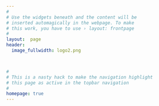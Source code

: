 ```yaml
---
#
# Use the widgets beneath and the content will be
# inserted automagically in the webpage. To make
# this work, you have to use › layout: frontpage
#
layout:  page 
header:
  image_fullwidth: logo2.png



#
# This is a nasty hack to make the navigation highlight
# this page as active in the topbar navigation
#
homepage: true
---
```


